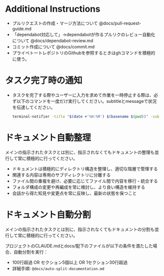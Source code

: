 # Additional Instructions

- プルリクエストの作成・マージ方法について @docs/pull-request-guide.md
- 「dependabot対応して」→dependabotが作るプルリクのレビュー自動化について @docs/dependabot-review.md
- コミット作成について @docs/commit.md
- プライベトートレポジトリのGithubを参照するときはghコマンドを積極的に使う。

# タスク完了時の通知

- タスクを完了する際やユーザーに入力を求めて作業を一時停止する際は、必ず以下のコマンドを一度だけ実行してください。subtitleとmessageで状況を伝達してください。
  ```bash
  terminal-notifier -title "$(date +'%H:%M') $(basename $(pwd))" -subtitle "[REPLACE_SUBTITLE]" -message "[REPLACE_MESSAGE]" -sound Pop && say "[REPLACE_MESSAGE]" &
  ```

# ドキュメント自動整理

メインの指示されたタスクとは別に、指示されなくてもドキュメントの整理も並行して常に積極的に行ってください。

- ドキュメントは積極的にディレクトリ構造を整理し、適切な階層で管理する
- 関連する内容は専用のサブディレクトリに分離する
- ファイル間の重複を避け、必要に応じてファイル間で内容を移行・統合する
- フォルダ構成の変更や再編成を常に検討し、より良い構造を維持する
- 会話から得た知見や変更点を常に反映し、最新の状態を保つこと

# ドキュメント自動分割

メインの指示されたタスクとは別に、指示されなくてもドキュメントの分割も並行して常に積極的に行ってください。

プロジェクトのCLAUDE.mdとdocs/配下のファイルが以下の条件を満たした場合、自動分割を実行：
- 100行超過 OR セクション5個以上 OR 1セクション30行超過
- 詳細手順: `@docs/auto-split-documentation.md`
